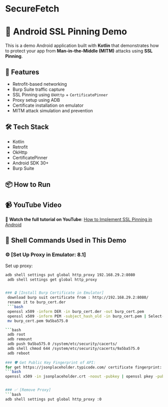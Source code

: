 # SecureFetch
 
# 🔐 Android SSL Pinning Demo

This is a demo Android application built with **Kotlin** that demonstrates how to protect your app from **Man-in-the-Middle (MITM)** attacks using **SSL Pinning**.

## 🚀 Features

- Retrofit-based networking
- Burp Suite traffic capture
- SSL Pinning using `OkHttp` + `CertificatePinner`
- Proxy setup using ADB
- Certificate installation on emulator
- MITM attack simulation and prevention

## 🛠️ Tech Stack

- Kotlin
- Retrofit
- OkHttp
- CertificatePinner
- Android SDK 30+
- Burp Suite

## 📦 How to Run

## 📹 YouTube Video

🎥 **Watch the full tutorial on YouTube**: [How to Implement SSL Pinning in Android](https://youtu.be/8Es4C6RUbXk)


## 🔧 Shell Commands Used in This Demo

### ⚙️ [Set Up Proxy in Emulator: 8.1]
 Set up proxy:
```bash
adb shell settings put global http_proxy 192.168.29.2:8080
 adb shell settings get global http_proxy


### 🔒 [Install Burp Certificate in Emulator] 
 download burp suit certificate from : http://192.168.29.2:8080/
 rename it to burp_cert.der
 ```bash
 openssl x509 -inform DER -in burp_cert.der -out burp_cert.pem
 openssl x509 -inform PEM -subject_hash_old -in burp_cert.pem | Select-Object -First 1
 mv burp_cert.pem 9a5ba575.0

```bash
 adb root
 adb remount
 adb push 9a5ba575.0 /system/etc/security/cacerts/
 adb shell chmod 644 /system/etc/security/cacerts/9a5ba575.0
 adb reboot
 
### 🛡️ Get Public Key Fingerprint of API:
for get https://jsonplaceholder.typicode.com/ certificate fingerprint: 
```bash
openssl x509 -in jsonplaceholder.crt -noout -pubkey | openssl pkey -pubin -outform DER | openssl dgst -sha256 -binary | openssl enc -base64


### ✅ [Remove Proxy]
```bash
adb shell settings put global http_proxy :0  
